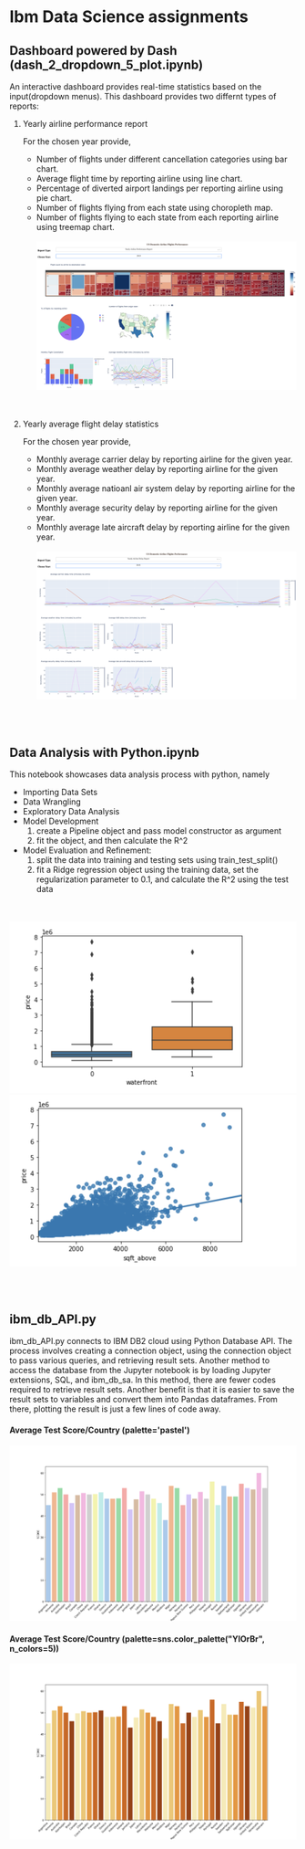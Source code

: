 # Ibm Data Science assignments

## Dashboard powered by Dash (dash_2_dropdown_5_plot.ipynb)
An interactive dashboard provides real-time statistics based on the input(dropdown menus).
This dashboard provides two differnt types of reports: 

1.  Yearly airline performance report 

    For the chosen year provide,

    -   Number of flights under different cancellation categories using bar chart.
    -   Average flight time by reporting airline using line chart.
    -   Percentage of diverted airport landings per reporting airline using pie chart.
    -   Number of flights flying from each state using choropleth map.
    -   Number of flights flying to each state from each reporting airline using treemap chart.
    <br> <br/>
    ![](.gitignore/Figure_1.png)
    <br> 
    <br/>
2.  Yearly average flight delay statistics

    For the chosen year provide,

    -   Monthly average carrier delay by reporting airline for the given year.
    -   Monthly average weather delay by reporting airline for the given year.
    -   Monthly average natioanl air system delay by reporting airline for the given year.
    -   Monthly average security delay by reporting airline for the given year.
    -   Monthly average late aircraft delay by reporting airline for the given year.
    <br> <br/>
    ![](.gitignore/Figure_2.png)

<br> </br>
## Data Analysis with Python.ipynb
This notebook showcases data analysis process with python, namely 
- Importing Data Sets
- Data Wrangling
- Exploratory Data Analysis
- Model Development 
  1. create a Pipeline object and pass model constructor as argument
  2. fit the object, and then calculate the R^2
- Model Evaluation and Refinement:
  1. split the data into training and testing sets using train_test_split() 
  2. fit a Ridge regression object using the training data, set the regularization parameter to 0.1, and calculate the R^2 using the test data
 
<br></br>
![](.gitignore/Figure_11.png)
![](.gitignore/Figure_12.png)

<br></br>
## ibm_db_API.py
<p/>ibm_db_API.py connects to IBM DB2 cloud using Python Database API. The process involves creating a connection object, using the connection object to pass various queries, and retrieving result sets. Another method to access the database from the Jupyter notebook is by loading Jupyter extensions, SQL, and ibm_db_sa. In this method, there are fewer codes required to retrieve result sets. Another benefit is that it is easier to save the result sets to variables and convert them into Pandas dataframes. From there, plotting the result is just a few lines of code away.</p>

#### Average Test Score/Country (palette='pastel')
![Average Score per Country](.gitignore/Figure_9.png)

#### Average Test Score/Country (palette=sns.color_palette("YlOrBr", n_colors=5))
![Average Score per Country](.gitignore/Figure_10.png)
<br> </br>
